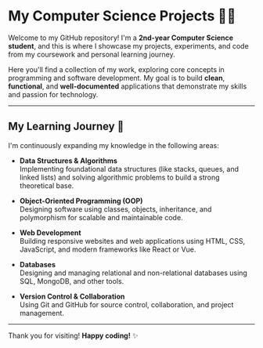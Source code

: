 # My Computer Science Projects 🧑‍💻

Welcome to my GitHub repository! I'm a **2nd-year Computer Science student**, and this is where I showcase my projects, experiments, and code from my coursework and personal learning journey.

Here you'll find a collection of my work, exploring core concepts in programming and software development. My goal is to build **clean**, **functional**, and **well-documented** applications that demonstrate my skills and passion for technology.

---

## My Learning Journey 🚀

I'm continuously expanding my knowledge in the following areas:

- **Data Structures & Algorithms**  
  Implementing foundational data structures (like stacks, queues, and linked lists) and solving algorithmic problems to build a strong theoretical base.

- **Object-Oriented Programming (OOP)**  
  Designing software using classes, objects, inheritance, and polymorphism for scalable and maintainable code.

- **Web Development**  
  Building responsive websites and web applications using HTML, CSS, JavaScript, and modern frameworks like React or Vue.

- **Databases**  
  Designing and managing relational and non-relational databases using SQL, MongoDB, and other tools.

- **Version Control & Collaboration**  
  Using Git and GitHub for source control, collaboration, and project management.

---

Thank you for visiting! **Happy coding!** ✨
